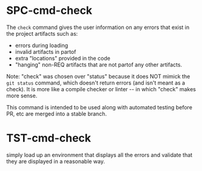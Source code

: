 # SPC-cmd-check
The `check` command gives the user information on any errors that exist in
the project artifacts such as:
 - errors during loading
 - invalid artifacts in partof
 - extra "locations" provided in the code
 - "hanging" non-REQ artifacts that are not partof any other artifacts.

Note: "check" was chosen over "status" because it does NOT mimick the `git status`
command, which doesn't return errors (and isn't meant as a check). It is more
like a compile checker or linter -- in which "check" makes more sense.

This command is intended to be used along with automated testing before PR, etc are
merged into a stable branch.

# TST-cmd-check
simply load up an environment that displays all the errors and validate that
they are displayed in a reasonable way.
